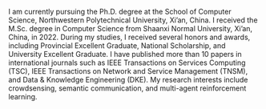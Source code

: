 I am currently pursuing the Ph.D. degree at the School of Computer Science, Northwestern Polytechnical University, Xi’an, China. I received the M.Sc. degree in Computer Science from Shaanxi Normal University, Xi’an, China, in 2022. During my studies, I received several honors and awards, including Provincial Excellent Graduate, National Scholarship, and University Excellent Graduate. 
I have published more than 10 papers in international journals such as IEEE Transactions on Services Computing (TSC), IEEE Transactions on Network and Service Management (TNSM), and Data & Knowledge Engineering (DKE). My research interests include crowdsensing, semantic communication, and multi-agent reinforcement learning.
